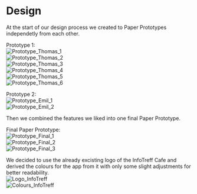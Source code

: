 # Design

At the start of our design process we created to Paper Prototypes independetly from each other.  
  
Prototype 1:  
![Prototype_Thomas_1](../paperPrototypes/design_thomas1.jpg)  
![Prototype_Thomas_2](../paperPrototypes/design_thomas2.jpg)  
![Prototype_Thomas_3](../paperPrototypes/design_thomas3.jpg)  
![Prototype_Thomas_4](../paperPrototypes/design_thomas4.jpg)  
![Prototype_Thomas_5](../paperPrototypes/design_thomas5.jpg)  
![Prototype_Thomas_6](../paperPrototypes/design_thomas6.jpg)  
  
Prototype 2:  
![Prototype_Emil_1](../paperPrototypes/design_emil1.jpg)  
![Prototype_Emil_2](../paperPrototypes/design_emil2.jpg)  
  
Then we combined the features we liked into one final Paper Prototype.  
  
Final Paper Prototype:  
![Prototype_Final_1](../paperPrototypes/FinalPaperPrototype1.jpg)  
![Prototype_Final_2](../paperPrototypes/FinalPaperPrototype2.jpg)  
![Prototype_Final_3](../paperPrototypes/FinalPaperPrototype3.jpg)  

We decided to use the already excisting logo of the InfoTreff Cafe and derived the colours for the app from
it with only some slight adjustments for better readability.  
![Logo_InfoTreff](../paperPrototypes/logoInfoTreff.jpg)  
![Colours_InfoTreff](../paperPrototypes/Farben_Infotreff_app.jpg)  

